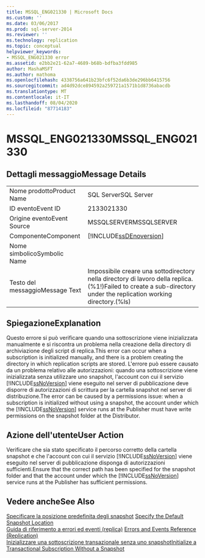 ```yaml
---
title: MSSQL_ENG021330 | Microsoft Docs
ms.custom: ''
ms.date: 03/06/2017
ms.prod: sql-server-2014
ms.reviewer: ''
ms.technology: replication
ms.topic: conceptual
helpviewer_keywords:
- MSSQL_ENG021330 error
ms.assetid: e2bb2e21-62a7-4689-b68b-bdfba3fdd985
author: MashaMSFT
ms.author: mathoma
ms.openlocfilehash: 4338756a641b23bfc6f52da6b3de296bb6415756
ms.sourcegitcommit: ad4d92dce894592a259721a1571b1d8736abacdb
ms.translationtype: MT
ms.contentlocale: it-IT
ms.lasthandoff: 08/04/2020
ms.locfileid: "87714183"
---
```

# <a name="mssql_eng021330"></a><span data-ttu-id="00acd-102">MSSQL_ENG021330</span><span class="sxs-lookup"><span data-stu-id="00acd-102">MSSQL_ENG021330</span></span>
    
## <a name="message-details"></a><span data-ttu-id="00acd-103">Dettagli messaggio</span><span class="sxs-lookup"><span data-stu-id="00acd-103">Message Details</span></span>  
  
|||  
|-|-|  
|<span data-ttu-id="00acd-104">Nome prodotto</span><span class="sxs-lookup"><span data-stu-id="00acd-104">Product Name</span></span>|<span data-ttu-id="00acd-105">SQL Server</span><span class="sxs-lookup"><span data-stu-id="00acd-105">SQL Server</span></span>|  
|<span data-ttu-id="00acd-106">ID evento</span><span class="sxs-lookup"><span data-stu-id="00acd-106">Event ID</span></span>|<span data-ttu-id="00acd-107">21330</span><span class="sxs-lookup"><span data-stu-id="00acd-107">21330</span></span>|  
|<span data-ttu-id="00acd-108">Origine evento</span><span class="sxs-lookup"><span data-stu-id="00acd-108">Event Source</span></span>|<span data-ttu-id="00acd-109">MSSQLSERVER</span><span class="sxs-lookup"><span data-stu-id="00acd-109">MSSQLSERVER</span></span>|  
|<span data-ttu-id="00acd-110">Componente</span><span class="sxs-lookup"><span data-stu-id="00acd-110">Component</span></span>|[!INCLUDE[ssDEnoversion](../../includes/ssdenoversion-md.md)]|  
|<span data-ttu-id="00acd-111">Nome simbolico</span><span class="sxs-lookup"><span data-stu-id="00acd-111">Symbolic Name</span></span>||  
|<span data-ttu-id="00acd-112">Testo del messaggio</span><span class="sxs-lookup"><span data-stu-id="00acd-112">Message Text</span></span>|<span data-ttu-id="00acd-113">Impossibile creare una sottodirectory nella directory di lavoro della replica.(%1!)</span><span class="sxs-lookup"><span data-stu-id="00acd-113">Failed to create a sub-directory under the replication working directory.(%ls)</span></span>|  
  
## <a name="explanation"></a><span data-ttu-id="00acd-114">Spiegazione</span><span class="sxs-lookup"><span data-stu-id="00acd-114">Explanation</span></span>  
 <span data-ttu-id="00acd-115">Questo errore si può verificare quando una sottoscrizione viene inizializzata manualmente e si riscontra un problema nella creazione della directory di archiviazione degli script di replica.</span><span class="sxs-lookup"><span data-stu-id="00acd-115">This error can occur when a subscription is initialized manually, and there is a problem creating the directory in which replication scripts are stored.</span></span> <span data-ttu-id="00acd-116">L'errore può essere causato da un problema relativo alle autorizzazioni: quando una sottoscrizione viene inizializzata senza utilizzare uno snapshot, l'account con cui il servizio [!INCLUDE[ssNoVersion](../../includes/ssnoversion-md.md)] viene eseguito nel server di pubblicazione deve disporre di autorizzazioni di scrittura per la cartella snapshot nel server di distribuzione.</span><span class="sxs-lookup"><span data-stu-id="00acd-116">The error can be caused by a permissions issue: when a subscription is initialized without using a snapshot, the account under which the [!INCLUDE[ssNoVersion](../../includes/ssnoversion-md.md)] service runs at the Publisher must have write permissions on the snapshot folder at the Distributor.</span></span>  
  
## <a name="user-action"></a><span data-ttu-id="00acd-117">Azione dell'utente</span><span class="sxs-lookup"><span data-stu-id="00acd-117">User Action</span></span>  
 <span data-ttu-id="00acd-118">Verificare che sia stato specificato il percorso corretto della cartella snapshot e che l'account con cui il servizio [!INCLUDE[ssNoVersion](../../includes/ssnoversion-md.md)] viene eseguito nel server di pubblicazione disponga di autorizzazioni sufficienti.</span><span class="sxs-lookup"><span data-stu-id="00acd-118">Ensure that the correct path has been specified for the snapshot folder and that the account under which the [!INCLUDE[ssNoVersion](../../includes/ssnoversion-md.md)] service runs at the Publisher has sufficient permissions.</span></span>  
  
## <a name="see-also"></a><span data-ttu-id="00acd-119">Vedere anche</span><span class="sxs-lookup"><span data-stu-id="00acd-119">See Also</span></span>  
 <span data-ttu-id="00acd-120">[Specificare la posizione predefinita degli snapshot](snapshot-options.md#snapshot-folder-locations) </span><span class="sxs-lookup"><span data-stu-id="00acd-120">[Specify the Default Snapshot Location](snapshot-options.md#snapshot-folder-locations) </span></span>  
 <span data-ttu-id="00acd-121">[Guida di riferimento a errori ed eventi &#40;replica&#41;](errors-and-events-reference-replication.md) </span><span class="sxs-lookup"><span data-stu-id="00acd-121">[Errors and Events Reference &#40;Replication&#41;](errors-and-events-reference-replication.md) </span></span>  
 [<span data-ttu-id="00acd-122">Inizializzare una sottoscrizione transazionale senza uno snapshot</span><span class="sxs-lookup"><span data-stu-id="00acd-122">Initialize a Transactional Subscription Without a Snapshot</span></span>](initialize-a-transactional-subscription-without-a-snapshot.md)  
  
  

